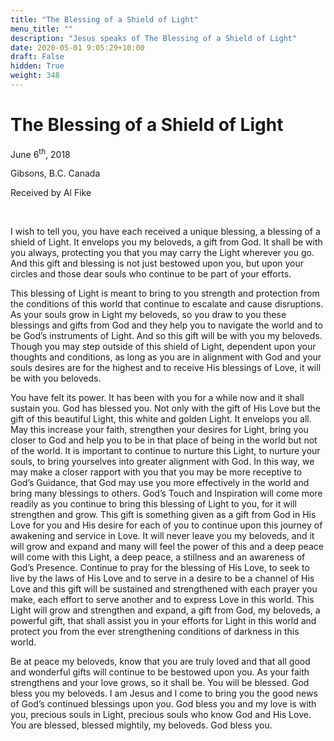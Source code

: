 ```yaml
---
title: "The Blessing of a Shield of Light"
menu_title: ""
description: "Jesus speaks of The Blessing of a Shield of Light"
date: 2020-05-01 9:05:29+10:00
draft: False
hidden: True
weight: 348
---
```

#  The Blessing of a Shield of Light

June 6<sup>th</sup>, 2018

Gibsons, B.C. Canada

Received by Al Fike

 

I wish to tell you, you have each received a unique blessing, a blessing of a shield of Light. It envelops you my beloveds, a gift from God. It shall be with you always, protecting you that you may carry the Light wherever you go. And this gift and blessing is not just bestowed upon you, but upon your circles and those dear souls who continue to be part of your efforts.

This blessing of Light is meant to bring to you strength and protection from the conditions of this world that continue to escalate and cause disruptions. As your souls grow in Light my beloveds, so you draw to you these blessings and gifts from God and they help you to navigate the world and to be God’s instruments of Light. And so this gift will be with you my beloveds. Though you may step outside of this shield of Light, dependent upon your thoughts and conditions, as long as you are in alignment with God and your souls desires are for the highest and to receive His blessings of Love, it will be with you beloveds.

You have felt its power. It has been with you for a while now and it shall sustain you. God has blessed you. Not only with the gift of His Love but the gift of this beautiful Light, this white and golden Light. It envelops you all. May this increase your faith, strengthen your desires for Light, bring you closer to God and help you to be in that place of being in the world but not of the world. It is important to continue to nurture this Light, to nurture your souls, to bring yourselves into greater alignment with God. In this way, we may make a closer rapport with you that you may be more receptive to God’s Guidance, that God may use you more effectively in the world and bring many blessings to others. God’s Touch and Inspiration will come more readily as you continue to bring this blessing of Light to you, for it will strengthen and grow. This gift is something given as a gift from God in His Love for you and His desire for each of you to continue upon this journey of awakening and service in Love. It will never leave you my beloveds, and it will grow and expand and many will feel the power of this and a deep peace will come with this Light, a deep peace, a stillness and an awareness of God’s Presence. Continue to pray for the blessing of His Love, to seek to live by the laws of His Love and to serve in a desire to be a channel of His Love and this gift will be sustained and strengthened with each prayer you make, each effort to serve another and to express Love in this world. This Light will grow and strengthen and expand, a gift from God, my beloveds, a powerful gift, that shall assist you in your efforts for Light in this world and protect you from the ever strengthening conditions of darkness in this world. 

Be at peace my beloveds, know that you are truly loved and that all good and wonderful gifts will continue to be bestowed upon you. As your faith strengthens and your love grows, so it shall be. You will be  blessed. God bless you my beloveds. I am Jesus and I come to bring you the good news of God’s continued blessings upon you. God bless you and my love is with you, precious souls in Light, precious souls who know God and His Love. You are blessed, blessed mightily, my beloveds. God bless you.
